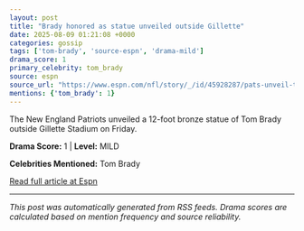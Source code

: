 ```yaml
---
layout: post
title: "Brady honored as statue unveiled outside Gillette"
date: 2025-08-09 01:21:08 +0000
categories: gossip
tags: ['tom-brady', 'source-espn', 'drama-mild']
drama_score: 1
primary_celebrity: tom_brady
source: espn
source_url: "https://www.espn.com/nfl/story/_/id/45928287/pats-unveil-tom-brady-statue-ceremony-gillette-stadium"
mentions: {'tom_brady': 1}
---
```


The New England Patriots unveiled a 12-foot bronze statue of Tom Brady outside Gillette Stadium on Friday.

**Drama Score:** 1 | **Level:** MILD

**Celebrities Mentioned:** Tom Brady

[Read full article at Espn](https://www.espn.com/nfl/story/_/id/45928287/pats-unveil-tom-brady-statue-ceremony-gillette-stadium)

---
*This post was automatically generated from RSS feeds. Drama scores are calculated based on mention frequency and source reliability.*
